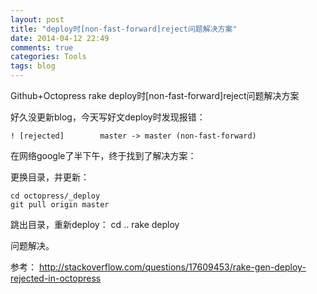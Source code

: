 ```yaml
---
layout: post
title: "deploy时[non-fast-forward]reject问题解决方案"
date: 2014-04-12 22:49
comments: true
categories: Tools
tags: blog
---
```

Github+Octopress rake deploy时[non-fast-forward]reject问题解决方案

好久没更新blog，今天写好文deploy时发现报错：

	! [rejected]        master -> master (non-fast-forward)

在网络google了半下午，终于找到了解决方案：

更换目录，并更新：

	cd octopress/_deploy
	git pull origin master

跳出目录，重新deploy：
	cd ..
	rake deploy

问题解决。
<!--more-->
参考：
http://stackoverflow.com/questions/17609453/rake-gen-deploy-rejected-in-octopress

